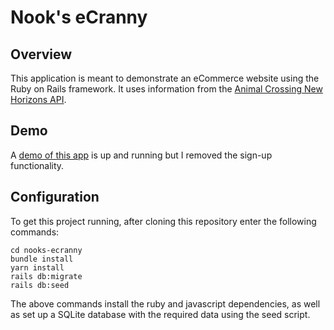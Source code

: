 # Nook's eCranny

## Overview
This application is meant to demonstrate an eCommerce website using the Ruby on Rails framework.
It uses information from the [Animal Crossing New Horizons API](http://acnhapi.com/doc).

## Demo
A [demo of this app](https://nooks-ecranny.herokuapp.com/) is up and running but I removed the sign-up functionality.

## Configuration
To get this project running, after cloning this repository enter the following commands:
```
cd nooks-ecranny
bundle install
yarn install
rails db:migrate
rails db:seed
```
The above commands install the ruby and javascript dependencies, as well as set up a SQLite database with the required data using the seed script.
